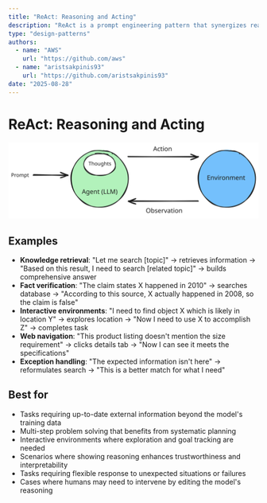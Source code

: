 ```yaml
---
title: "ReAct: Reasoning and Acting"
description: "ReAct is a prompt engineering pattern that synergizes reasoning and acting in language models by interleaving verbal reasoning traces with task-specific actions. The model generates both \"thoughts\" (internal reasoning) for planning, tracking progress, and handling exceptions, and \"actions\" for gathering information or interacting with environments. This creates a powerful feedback loop where reasoning guides what actions to take next, while observations from actions inform better reasoning. Unlike methods that perform only reasoning or only action generation, ReAct combines the strengths of both—enabling the model to induce plans, handle exceptions, and maintain working memory through reasoning while also interfacing with external knowledge and environments through actions."
type: "design-patterns"
authors:
  - name: "AWS"
    url: "https://github.com/aws"
  - name: "aristsakpinis93"
    url: "https://github.com/aristsakpinis93"
date: "2025-08-28"
---
```


# ReAct: Reasoning and Acting

![Pattern Architecture](./pattern.svg)


## Examples

- **Knowledge retrieval**: "Let me search [topic]" → retrieves information → "Based on this result, I need to search [related topic]" → builds comprehensive answer
- **Fact verification**: "The claim states X happened in 2010" → searches database → "According to this source, X actually happened in 2008, so the claim is false"
- **Interactive environments**: "I need to find object X which is likely in location Y" → explores location → "Now I need to use X to accomplish Z" → completes task
- **Web navigation**: "This product listing doesn't mention the size requirement" → clicks details tab → "Now I can see it meets the specifications"
- **Exception handling**: "The expected information isn't here" → reformulates search → "This is a better match for what I need"

## Best for

- Tasks requiring up-to-date external information beyond the model's training data
- Multi-step problem solving that benefits from systematic planning
- Interactive environments where exploration and goal tracking are needed
- Scenarios where showing reasoning enhances trustworthiness and interpretability
- Tasks requiring flexible response to unexpected situations or failures
- Cases where humans may need to intervene by editing the model's reasoning